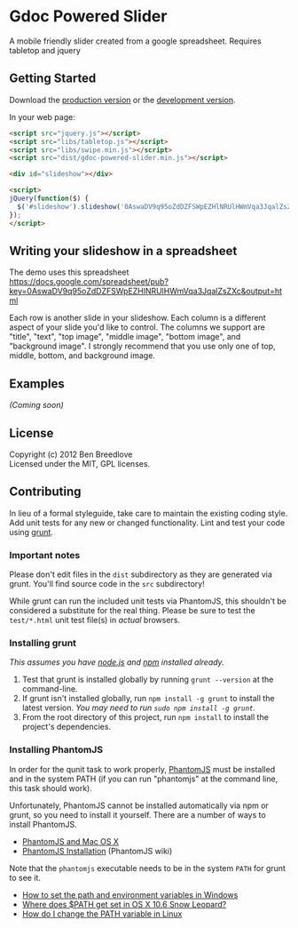 # Gdoc Powered Slider

A mobile friendly slider created from a google spreadsheet. Requires tabletop and jquery

## Getting Started
Download the [production version][min] or the [development version][max].

[min]: https://raw.github.com/motherjones/gdoc-powered-slider/master/dist/gdoc-powered-slider.min.js
[max]: https://raw.github.com/motherjones/gdoc-powered-slider/master/dist/gdoc-powered-slider.js

In your web page:

```html
<script src="jquery.js"></script>
<script src="libs/tabletop.js"></script>
<script src="libs/swipe.min.js"></script>      
<script src="dist/gdoc-powered-slider.min.js"></script>

<div id="slideshow"></div>

<script>
jQuery(function($) {
  $('#slideshow').slideshow('0AswaDV9q95oZdDZFSWpEZHlNRUlHWmVqa3JqalZsZXc');
});
</script>
```

## Writing your slideshow in a spreadsheet

The demo uses this spreadsheet https://docs.google.com/spreadsheet/pub?key=0AswaDV9q95oZdDZFSWpEZHlNRUlHWmVqa3JqalZsZXc&output=html

Each row is another slide in your slideshow. Each column is a different aspect of your slide you'd like to control. The columns we support are "title", "text", "top image", "middle image", "bottom image", and "background image". I strongly recommend that you use only one of top, middle, bottom, and background image.


## Examples
_(Coming soon)_

## License
Copyright (c) 2012 Ben Breedlove  
Licensed under the MIT, GPL licenses.

## Contributing
In lieu of a formal styleguide, take care to maintain the existing coding style. Add unit tests for any new or changed functionality. Lint and test your code using [grunt](https://github.com/cowboy/grunt).

### Important notes
Please don't edit files in the `dist` subdirectory as they are generated via grunt. You'll find source code in the `src` subdirectory!

While grunt can run the included unit tests via PhantomJS, this shouldn't be considered a substitute for the real thing. Please be sure to test the `test/*.html` unit test file(s) in _actual_ browsers.

### Installing grunt
_This assumes you have [node.js](http://nodejs.org/) and [npm](http://npmjs.org/) installed already._

1. Test that grunt is installed globally by running `grunt --version` at the command-line.
1. If grunt isn't installed globally, run `npm install -g grunt` to install the latest version. _You may need to run `sudo npm install -g grunt`._
1. From the root directory of this project, run `npm install` to install the project's dependencies.

### Installing PhantomJS

In order for the qunit task to work properly, [PhantomJS](http://www.phantomjs.org/) must be installed and in the system PATH (if you can run "phantomjs" at the command line, this task should work).

Unfortunately, PhantomJS cannot be installed automatically via npm or grunt, so you need to install it yourself. There are a number of ways to install PhantomJS.

* [PhantomJS and Mac OS X](http://ariya.ofilabs.com/2012/02/phantomjs-and-mac-os-x.html)
* [PhantomJS Installation](http://code.google.com/p/phantomjs/wiki/Installation) (PhantomJS wiki)

Note that the `phantomjs` executable needs to be in the system `PATH` for grunt to see it.

* [How to set the path and environment variables in Windows](http://www.computerhope.com/issues/ch000549.htm)
* [Where does $PATH get set in OS X 10.6 Snow Leopard?](http://superuser.com/questions/69130/where-does-path-get-set-in-os-x-10-6-snow-leopard)
* [How do I change the PATH variable in Linux](https://www.google.com/search?q=How+do+I+change+the+PATH+variable+in+Linux)
